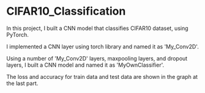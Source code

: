 # CIFAR10_Classification
In this project, I built a CNN model that classifies CIFAR10 dataset, using PyTorch.

I implemented a CNN layer using torch library and named it as 'My_Conv2D'.

Using a number of 'My_Conv2D' layers, maxpooling layers, and dropout layers, I built a CNN model and named it as 'MyOwnClassifier'.

The loss and accuracy for train data and test data are shown in the graph at the last part.
